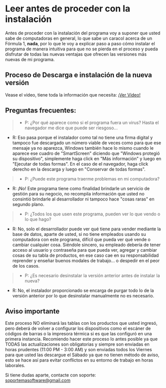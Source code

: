 # **Leer antes de proceder con la instalación**

Antes de proceder con la instalación del programa voy a suponer que usted sabe de computadoras en general, lo que sabe un caracol acerca de un Fórmula 1, **nada**, por lo que le voy a explicar paso a paso cómo instalar el programa de manera intuitiva para que no se pierda en el proceso y pueda disfrutar de todas las nuevas ventajas que ofrecen las versiones más nuevas de mi programa.


## **Proceso de Descarga e instalación de la nueva versión**

Vease el video, tiene toda la información que necesita:
[¡Ver Video!](https://youtu.be/25tIBAkmvtI)

## **Preguntas frecuentes:**

> - P: ¿Por qué aparece como si el programa fuera un virus? Hasta el navegador me dice que puede ser riesgoso...

- R: Eso pasa porque el instalador como tal no tiene una firma digital y tampoco fue descargado un número viable de veces como         para que ese mensaje ya no aparezca, Windows también hace lo mismo cuando le aparece ese cuadro de "SmartScreen" diciendo que "Windows protegió su dispositivo", simplemente haga click en "Más información" y luego en "Ejecutar de todas formas". En el caso de el navegador, haga click derecho en la descarga y luego en "Conservar de todas formas".

> - P: ¿Puede este programa traerme problemas en mi computadora?

- R: ¡No! Este programa tiene como finalidad brindarle un servicio de gestión para su negocio, no recompila información que usted no consintió brindarle al desarrollador ni tampoco hace "cosas raras" en segundo plano.

>  - P: ¿Todos los que usen este programa, pueden ver lo que vendo o lo que hago?

- R: No, solo el desarrollador puede ver qué tiene para vender mediante la base de datos, aparte de usted, si no tiene empleados usando su computadora con este programa, difícil que pueda ver qué vende o cambiar cualquier cosa. Siéndole sincero, su empleado debería de tener acceso al usuario y contraseña para que pueda ver, agregar y cambiar cosas de su tabla de productos, en ese caso cae en su responsabilidad reprender y enseñar buenos modales de trabajo... o despedir en el peor de los casos.

>  - P: ¿Es necesario desinstalar la versión anterior antes de instalar la nueva?

- R: No, el instalador proporcionado se encarga de purgar todo lo de la versión anterior por lo que desinstalar manualmente no es necesario.

## **Aviso importante**
Este proceso NO eliminará las tablas con los productos que usted ingresó, pero deberá de volver a configurar los dispositivos como el escáner de códigos de barras o la impresora térmica si es que las configuró en una primera instancia. Recomiendo hacer este proceso lo antes posible ya que TODAS las actualizaciones son obligatorias y siempre son enviadas en horas prudentes (11:00 PM - 3:00 AM) y son enviadas todos los Viernes para que usted las descargue el Sábado ya que no tienen método de aviso, esto se hace así para evitar conflictos en su entorno de trabajo en horas laborales.

Si tiene dudas aparte, contacte con soporte: soportemasoftware@gmail.com




